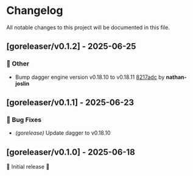 # Changelog

All notable changes to this project will be documented in this file.

## [goreleaser/v0.1.2] - 2025-06-25

### 💼 Other

- Bump dagger engine version v0.18.10 to v0.18.11 [8217adc](https://github.com/act3-ai/dagger/commit/8217adc7d07d5cc57b8e62f028c72c8ccb825ed6) by **nathan-joslin**


## [goreleaser/v0.1.1] - 2025-06-23

### 🐛 Bug Fixes

- *(gorelease)* Update dagger to v0.18.10

## [goreleaser/v0.1.0] - 2025-06-18

🚀 Initial release 🚀

